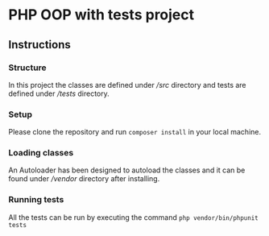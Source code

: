 # PHP OOP with tests project

## Instructions

### Structure

In this project the classes are defined under */src* directory and tests are defined under */tests* directory.

### Setup

Please clone the repository and run ```composer install``` in your local machine.  

### Loading classes

An Autoloader has been designed to autoload the classes and it can be found under */vendor* directory after installing. 

### Running tests 

All the tests can be run by executing the command ```php vendor/bin/phpunit tests ```